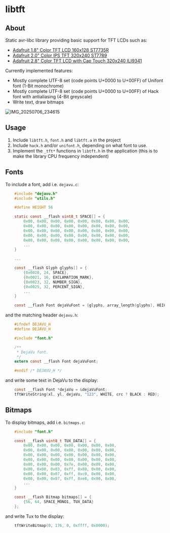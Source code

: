 # libtft

## About

Static avr-libc library providing basic support for TFT LCDs such as:

* [Adafruit 1.8" Color TFT LCD 160x128 ST7735R](https://www.adafruit.com/product/358)
* [Adafruit 2.0" Color IPS TFT 320x240 ST7789](https://www.adafruit.com/product/4311)
* [Adafruit 2.8" Color TFT LCD with Cap Touch 320x240 ILI9341](https://www.adafruit.com/product/2090)

Currently implemented features:

* Mostly complete UTF-8 set (code points U+0000 to U+00FF) of Unifont font (1-Bit monochrome)
* Mostly complete UTF-8 set (code points U+0000 to U+00FF) of Hack font with antialiasing (4-Bit greyscale)
* Write text, draw bitmaps

![IMG_20250706_234615](https://github.com/user-attachments/assets/3351dfc5-97c9-4046-8b45-288919511e08)

## Usage

1. Include `libtft.h`, `font.h` and `libtft.a` in the project
2. Include `hack.h` and/or `unifont.h`, depending on what font to use.
2. Implement the `_tft*` functions in `libtft.h` in the application
(this is to make the library CPU frequency independent)

## Fonts

To include a font, add i.e. `dejavu.c`:

```C
    #include "dejavu.h"
    #include "utils.h"

    #define HEIGHT 56

    static const __flash uint8_t SPACE[] = {
        0x00, 0x00, 0x00, 0x00, 0x00, 0x00, 0x00, 0x00,
        0x00, 0x00, 0x00, 0x00, 0x00, 0x00, 0x00, 0x00,
        0x00, 0x00, 0x00, 0x00, 0x00, 0x00, 0x00, 0x00,
        0x00, 0x00, 0x00, 0x00, 0x00, 0x00, 0x00, 0x00,
        0x00, 0x00, 0x00, 0x00, 0x00, 0x00, 0x00, 0x00,
        ...
    }

    ...

    const __flash Glyph glyphs[] = {
        {0x0020, 24, SPACE},
        {0x0021, 16, EXCLAMATION_MARK},
        {0x0023, 32, NUMBER_SIGN},
        {0x0025, 32, PERCENT_SIGN},
        ...
    }

    const __flash Font dejaVuFont = {glyphs, array_length(glyphs), HEIGHT, SPACE_MONO1};
```

and the matching header `dejavu.h`:

```C
    #ifndef DEJAVU_H
    #define DEJAVU_H

    #include "font.h"

    /**
     * DejaVu font.
     */
    extern const __flash Font dejaVuFont;

    #endif /* DEJAVU_H */
```

and write some text in DejaVu to the display:

```C
    const __flash Font *dejaVu = &dejaVuFont;
    tftWriteString(xl, yl, dejaVu, "123", WHITE, crc ? BLACK : RED);
```

## Bitmaps

To display bitmaps, add i.e. `bitmaps.c`:

```C
    #include "font.h"

    const __flash uint8_t TUX_DATA[] = {
        0x00, 0x00, 0x00, 0x00, 0x00, 0x00, 0x00,
        0x00, 0x00, 0x00, 0x00, 0x00, 0x00, 0x00,
        0x00, 0x00, 0x00, 0x00, 0x00, 0x00, 0x00,
        0x00, 0x00, 0x00, 0x00, 0x00, 0x00, 0x00,
        0x00, 0x00, 0x00, 0x7e, 0x00, 0x00, 0x00,
        0x00, 0x00, 0x03, 0xff, 0x80, 0x00, 0x00,
        0x00, 0x00, 0x07, 0xff, 0xc0, 0x00, 0x00,
        0x00, 0x00, 0x07, 0xff, 0xe0, 0x00, 0x00,
        ...
    }

    const __flash Bitmap bitmaps[] = {
        {56, 64, SPACE_MONO1, TUX_DATA}
    };
```

and write Tux to the display:

```C
    tftWriteBitmap(0, 176, 0, 0xffff, 0x0000);
```
